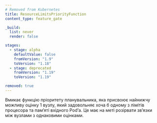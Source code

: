 ```yaml
---
# Removed from Kubernetes
title: ResourceLimitsPriorityFunction
content_type: feature_gate

_build:
  list: never
  render: false

stages:
  - stage: alpha 
    defaultValue: false
    fromVersion: "1.9"
    toVersion: "1.18"
  - stage: deprecated
    fromVersion: "1.19"
    toVersion: "1.19"

removed: true
---
```

Вмикає функцію пріоритету планувальника, яка присвоює найнижчу можливу оцінку 1 вузлу, який задовольняє хоча б одному з лімітів процесора та памʼяті вхідного Podʼа. Це має на меті розірвати звʼязки між вузлами з однаковими оцінками.

